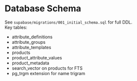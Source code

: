 # Database Schema

See `supabase/migrations/001_initial_schema.sql` for full DDL.  
Key tables:  
- attribute_definitions  
- attribute_groups  
- attribute_templates  
- products  
- product_attribute_values  
- product_metadata  
- search_vector on products for FTS  
- pg_trgm extension for name trigram
